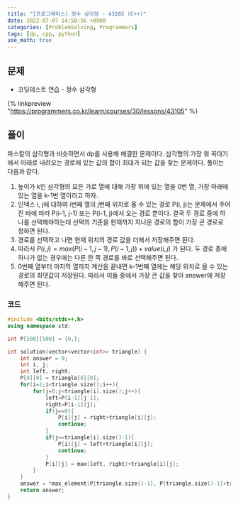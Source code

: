 ```yaml
---
title: "[프로그래머스] 정수 삼각형 - 43105 (C++)"
date: 2022-07-07 14:58:56 +0900
categories: [ProblemSolving, Programmers]
tags: [dp, cpp, python]
use_math: true
---
```


## 문제

- 코딩테스트 연습 - 정수 삼각형

{% linkpreview "https://programmers.co.kr/learn/courses/30/lessons/43105" %}

## 풀이

파스칼의 삼각형과 비슷하면서 dp를 사용해 해결한 문제이다. 삼각형의 가장 윗 꼭대기에서 아래로 내려오는 경로에 있는 값의 합이 최대가 되는 값을 찾는 문제이다. 풀이는 다음과 같다.

1. 높이가 k인 삼각형의 모든 가로 열에 대해 가장 위에 있는 열을 0번 열, 가장 아래에 있는 열을 k-1번 열이라고 하자.
2. 인덱스 i, j에 대하여 i번째 열의 j번째 위치로 올 수 있는 경로 P(i, j)는 문제에서 주어진 바에 따라 P(i-1, j-1) 또는 P(i-1, j)에서 오는 경로 뿐이다. 결국 두 경로 중에 하나를 선택해야하는데 선택의 기준을 현재까지 지나온 경로의 합이 가장 큰 경로로 정하면 된다.
3. 경로를 선택하고 나면 현재 위치의 경로 값을 더해서 저장해주면 된다.
4. 따라서 $P(i, j) = max( P( i-1, j-1 ), P( i-1, j ) )+ value(i, j)$ 가 된다. 두 경로 중에 하나가 없는 경우에는 다른 한 쪽 경로를 바로 선택해주면 된다.
5. 0번째 열부터 마지막 열까지 계산을 끝내면 k-1번째 열에는 해당 위치로 올 수 있는 경로의 최댓값이 저장된다. 따라서 이들 중에서 가장 큰 값을 찾아 answer에 저장해주면 된다.

### 코드

```cpp
#include <bits/stdc++.h>
using namespace std;

int P[500][500] = {0,};

int solution(vector<vector<int>> triangle) {
    int answer = 0;
    int i, j;
    int left, right;
    P[0][0] = triangle[0][0];
    for(i=1;i<triangle.size();i++){
        for(j=0;j<triangle[i].size();j++){
            left=P[i-1][j-1];
            right=P[i-1][j];
            if(j==0){
                P[i][j] = right+triangle[i][j];
                continue;
            }
            if(j==triangle[i].size()-1){
                P[i][j] = left+triangle[i][j];
                continue;
            }
            P[i][j] = max(left, right)+triangle[i][j];
        }
    }
    answer = *max_element(P[triangle.size()-1], P[triangle.size()-1]+triangle[triangle.size()-1].size());
    return answer;
}
```
